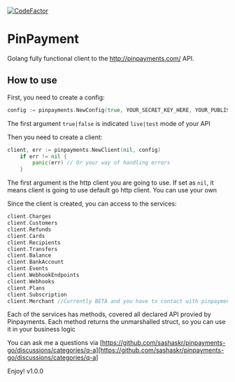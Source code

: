 [![CodeFactor](https://www.codefactor.io/repository/github/sashaskr/pinpayments-go/badge)](https://www.codefactor.io/repository/github/sashaskr/pinpayments-go)
# PinPayment
Golang fully functional client to the http://pinpayments.com/ API.
## How to use
First, you need to create a config:
```go
config := pinpayments.NewConfig(true, YOUR_SECRET_KEY_HERE, YOUR_PUBLISHABLE_KEY_HERE)
```
The first argument `true|false` is indicated `live|test` mode of your API

Then you need to create a client:
```go
client, err := pinpayments.NewClient(nil, config)
	if err != nil {
		panic(err) // Or your way of handling errors
	}
```
The first argument is the http client you are going to use. If set as `nil`, it means client is going to use default go http client. You can use your own

Since the client is created, you can access to the services:
```go
client.Charges
client.Customers
client.Refunds
client.Cards
client.Recipients
client.Transfers
client.Balance
client.BankAccount
client.Events
client.WebhookEndpoints
client.Webhooks
client.Plans
client.Subscription
client.Merchant //Currently BETA and you have to contact with pinpayments
```
Each of the services has methods, covered all declared API provied by Pinpayments. Each method returns the unmarshalled struct, so you can use it in your business logic

You can ask me a questions via [https://github.com/sashaskr/pinpayments-go/discussions/categories/q-a][https://github.com/sashaskr/pinpayments-go/discussions/categories/q-a]

Enjoy!
v1.0.0

[https://github.com/sashaskr/pinpayments-go/discussions/categories/q-a]: https://github.com/sashaskr/pinpayments-go/discussions/categories/q-a
